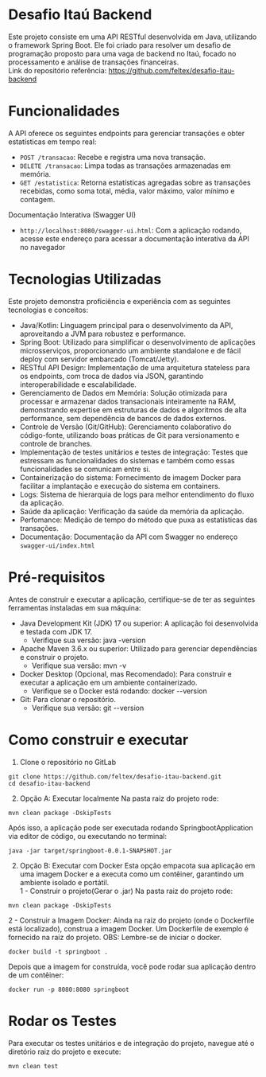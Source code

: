 # Desafio Itaú Backend
Este projeto consiste em uma API RESTful desenvolvida em Java, utilizando o framework Spring Boot. Ele foi criado para resolver um desafio de programação proposto para uma vaga de backend no Itaú, focado no processamento e análise de transações financeiras.
<br>Link do repositório referência: https://github.com/feltex/desafio-itau-backend

# Funcionalidades
A API oferece os seguintes endpoints para gerenciar transações e obter estatísticas em tempo real:

* `POST /transacao`: Recebe e registra uma nova transação.
* `DELETE /transacao`: Limpa todas as transações armazenadas em memória.
* `GET /estatistica`: Retorna estatísticas agregadas sobre as transações recebidas, como soma total, média, valor máximo, valor mínimo e contagem.

Documentação Interativa (Swagger UI)
* `http://localhost:8080/swagger-ui.html`: Com a aplicação rodando, acesse este endereço para acessar a documentação interativa da API no navegador

# Tecnologias Utilizadas
Este projeto demonstra proficiência e experiência com as seguintes tecnologias e conceitos:

* Java/Kotlin: Linguagem principal para o desenvolvimento da API, aproveitando a JVM para robustez e performance.
* Spring Boot: Utilizado para simplificar o desenvolvimento de aplicações microsserviços, proporcionando um ambiente standalone e de fácil deploy com servidor embarcado (Tomcat/Jetty).
* RESTful API Design: Implementação de uma arquitetura stateless para os endpoints, com troca de dados via JSON, garantindo interoperabilidade e escalabilidade.
* Gerenciamento de Dados em Memória: Solução otimizada para processar e armazenar dados transacionais inteiramente na RAM, demonstrando expertise em estruturas de dados e algoritmos de alta performance, sem dependência de bancos de dados externos.
* Controle de Versão (Git/GitHub): Gerenciamento colaborativo do código-fonte, utilizando boas práticas de Git para versionamento e controle de branches.
* Implementação de testes unitários e testes de integração: Testes que estressam as funcionalidades do sistemas e também como essas funcionalidades se comunicam entre si.
* Containerização do sistema: Fornecimento de imagem Docker para facilitar a implantação e execução do sistema em containers.
* Logs: Sistema de hierarquia de logs para melhor entendimento do fluxo da aplicação.
* Saúde da aplicação: Verificação da saúde da memória da aplicação.
* Perfomance: Medição de tempo do método que puxa as estatísticas das transações.
* Documentação: Documentação da API com Swagger no endereço `swagger-ui/index.html`

# Pré-requisitos
Antes de construir e executar a aplicação, certifique-se de ter as seguintes ferramentas instaladas em sua máquina:
* Java Development Kit (JDK) 17 ou superior: A aplicação foi desenvolvida e testada com JDK 17.
  * Verifique sua versão: java -version
* Apache Maven 3.6.x ou superior: Utilizado para gerenciar dependências e construir o projeto.
  * Verifique sua versão: mvn -v
* Docker Desktop (Opcional, mas Recomendado): Para construir e executar a aplicação em um ambiente containerizado.
  * Verifique se o Docker está rodando: docker --version
* Git: Para clonar o repositório.
  * Verifique sua versão: git --version

# Como construir e executar
1. Clone o repositório no GitLab
```
git clone https://github.com/feltex/desafio-itau-backend.git
cd desafio-itau-backend
```
2. Opção A: Executar localmente
  Na pasta raiz do projeto rode:
  ```
  mvn clean package -DskipTests
  ```
  Após isso, a aplicação pode ser executada rodando SpringbootApplication via editor de código, ou executando no terminal:
  ```
  java -jar target/springboot-0.0.1-SNAPSHOT.jar
  ```
2. Opção B: Executar com Docker
  Esta opção empacota sua aplicação em uma imagem Docker e a executa como um contêiner, garantindo um ambiente isolado e portátil.<br/>
  1 - Construir o projeto(Gerar o .jar)
  Na pasta raiz do projeto rode:
  ```
  mvn clean package -DskipTests
  ```
  2 - Construir a Imagem Docker:
  Ainda na raiz do projeto (onde o Dockerfile está localizado), construa a imagem Docker. Um Dockerfile de exemplo é fornecido na raiz do projeto.
  OBS: Lembre-se de iniciar o docker.
  ```
  docker build -t springboot .
  ```
  Depois que a imagem for construída, você pode rodar sua aplicação dentro de um contêiner:
  ```
  docker run -p 8080:8080 springboot
  ```

# Rodar os Testes
Para executar os testes unitários e de integração do projeto, navegue até o diretório raiz do projeto e execute:
```
mvn clean test
```
